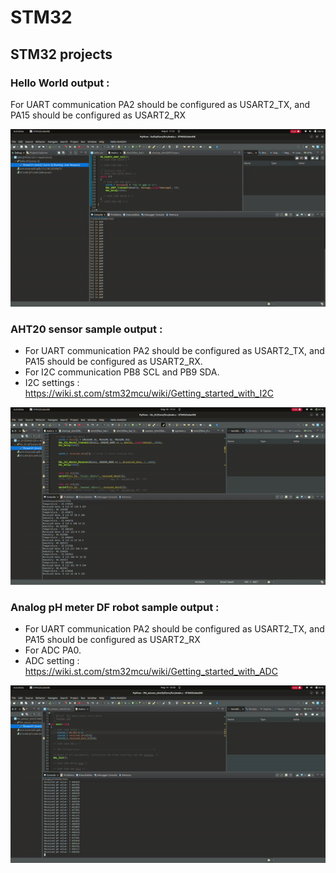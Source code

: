 # STM32
## STM32 projects

### Hello  World output :

For UART communication PA2 should be configured as USART2_TX, and PA15 should be configured as USART2_RX

![alt text](https://github.com/makeshm98/STM32/blob/main/hello/ezgif.com-video-to-gif-converter.gif)

### AHT20 sensor sample output : 

* For UART communication PA2 should be configured as USART2_TX, and PA15 should be configured as USART2_RX.
* For I2C communication PB8 SCL and PB9 SDA.
* I2C settings : https://wiki.st.com/stm32mcu/wiki/Getting_started_with_I2C

![alt text](https://github.com/makeshm98/STM32/blob/main/I2c_01/Screencastfrom10-05-24052154PMIST-ezgif.com-video-to-gif-converter.gif)

### Analog pH meter DF robot sample output :

* For UART communication PA2 should be configured as USART2_TX, and PA15 should be configured as USART2_RX
* For ADC PA0.
* ADC setting : https://wiki.st.com/stm32mcu/wiki/Getting_started_with_ADC
  
![alt text](https://github.com/makeshm98/STM32/blob/main/PH_sensor_stm32/ezgif.com-video-to-gif-converter(2).gif)
